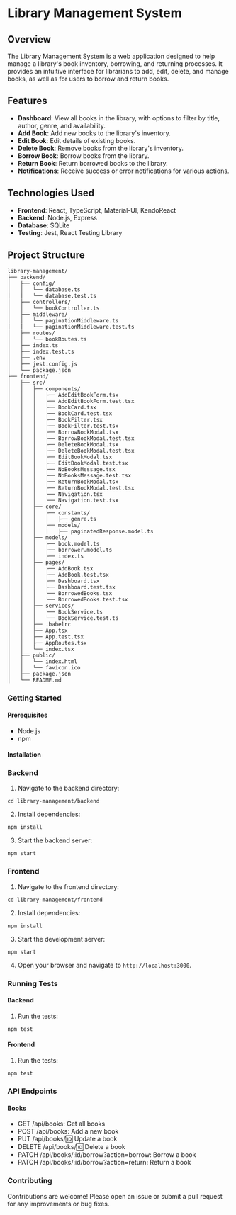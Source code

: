 # Library Management System

## Overview

The Library Management System is a web application designed to help manage a library's book inventory, borrowing, and returning processes. It provides an intuitive interface for librarians to add, edit, delete, and manage books, as well as for users to borrow and return books.

## Features

- **Dashboard**: View all books in the library, with options to filter by title, author, genre, and availability.
- **Add Book**: Add new books to the library's inventory.
- **Edit Book**: Edit details of existing books.
- **Delete Book**: Remove books from the library's inventory.
- **Borrow Book**: Borrow books from the library.
- **Return Book**: Return borrowed books to the library.
- **Notifications**: Receive success or error notifications for various actions.

## Technologies Used

- **Frontend**: React, TypeScript, Material-UI, KendoReact
- **Backend**: Node.js, Express
- **Database**: SQLite
- **Testing**: Jest, React Testing Library

## Project Structure

```plaintext
library-management/
├── backend/
│   ├── config/
│   │   └── database.ts
|   |   └── database.test.ts
│   ├── controllers/
│   │   └── bookController.ts
│   ├── middleware/
│   │   └── paginationMiddleware.ts
|   |   └── paginationMiddleware.test.ts
│   ├── routes/
│   │   └── bookRoutes.ts
│   ├── index.ts
│   ├── index.test.ts
│   ├── .env
│   ├── jest.config.js
│   └── package.json
├── frontend/
│   ├── src/
│   │   ├── components/
│   │   │   ├── AddEditBookForm.tsx
│   │   │   ├── AddEditBookForm.test.tsx
│   │   │   ├── BookCard.tsx
│   │   │   ├── BookCard.test.tsx
│   │   │   ├── BookFilter.tsx
│   │   │   ├── BookFilter.test.tsx
│   │   │   ├── BorrowBookModal.tsx
│   │   │   ├── BorrowBookModal.test.tsx
│   │   │   ├── DeleteBookModal.tsx
│   │   │   ├── DeleteBookModal.test.tsx
│   │   │   ├── EditBookModal.tsx
│   │   │   ├── EditBookModal.test.tsx
│   │   │   ├── NoBooksMessage.tsx
│   │   │   ├── NoBooksMessage.test.tsx
│   │   │   ├── ReturnBookModal.tsx
│   │   │   ├── ReturnBookModal.test.tsx
│   │   │   └── Navigation.tsx
│   │   │   └── Navigation.test.tsx
│   │   ├── core/
│   │   │   ├── constants/
│   │   │   |   ├── genre.ts
│   │   │   ├── models/
│   │   │   |   ├── paginatedResponse.model.ts
│   │   ├── models/
│   │   │   ├── book.model.ts
│   │   │   ├── borrower.model.ts
│   │   │   ├── index.ts
│   │   ├── pages/
│   │   │   ├── AddBook.tsx
│   │   │   ├── AddBook.test.tsx
│   │   │   ├── Dashboard.tsx
│   │   │   ├── Dashboard.test.tsx
│   │   │   └── BorrowedBooks.tsx
│   │   │   └── BorrowedBooks.test.tsx
│   │   ├── services/
│   │   │   └── BookService.ts
│   │   │   └── BookService.test.ts
│   │   ├── .babelrc
│   │   ├── App.tsx
│   │   ├── App.test.tsx
│   │   ├── AppRoutes.tsx
│   │   └── index.tsx
│   ├── public/
│   │   └── index.html
│   │   └── favicon.ico
│   ├── package.json
│   └── README.md
```
### Getting Started
#### Prerequisites
  - Node.js
  - npm
#### Installation
### Backend
  1. Navigate to the backend directory:
  ```shell
  cd library-management/backend
  ```
  2. Install dependencies:
  ```shell
  npm install
  ```
  3. Start the backend server:
  ```shell
  npm start
  ```
### Frontend
  1. Navigate to the frontend directory:
  ```shell
  cd library-management/frontend
  ```
  2. Install dependencies:
  ```shell
  npm install
  ```
  3. Start the development server:
  ```shell
  npm start
  ```
  4. Open your browser and navigate to `http://localhost:3000`.
### Running Tests
#### Backend
  1. Run the tests:
  ```shell
  npm test
  ```
#### Frontend
  1. Run the tests:
  ```shell
  npm test
  ```
### API Endpoints
#### Books
  - GET /api/books: Get all books
  - POST /api/books: Add a new book
  - PUT /api/books/:id: Update a book
  - DELETE /api/books/:id: Delete a book
  - PATCH /api/books/:id/borrow?action=borrow: Borrow a book
  - PATCH /api/books/:id/borrow?action=return: Return a book
### Contributing
Contributions are welcome! Please open an issue or submit a pull request for any improvements or bug fixes.



